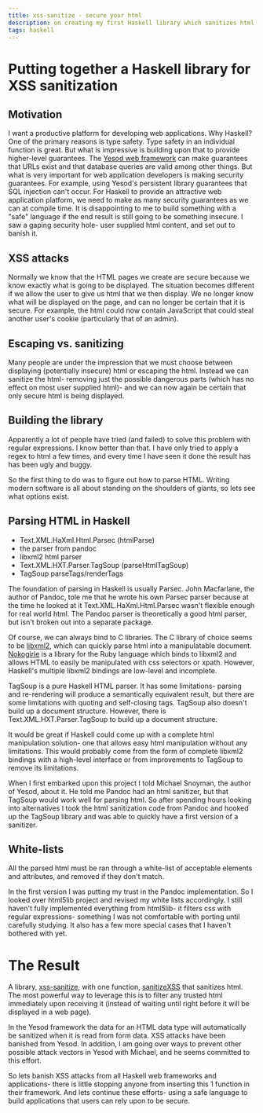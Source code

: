 ```yaml
---
title: xss-sanitize - secure your html
description: on creating my first Haskell library which sanitizes html
tags: haskell
---
```


Putting together a Haskell library for XSS sanitization
=======================================================
Motivation
----------
I want a productive platform for developing web applications. Why Haskell? One of the primary reasons is type safety. Type safety in an individual function is great. But what is impressive is building upon that to provide higher-level guarantees. The [Yesod web framework](docs.yesodweb.com) can make guarantees that URLs exist and that database queries are valid among other things. But what is very important for web application developers is making security guarantees. For example, using Yesod's persistent library guarantees that SQL injection can't occur. For Haskell to provide an attractive web application platform, we need to make as many security guarantees as we can at compile time. It is disappointing to me to build something with a "safe" language if the end result is still going to be something insecure. I saw a gaping security hole- user supplied html content, and set out to banish it.

XSS attacks
-----------
Normally we know that the HTML pages we create are secure because we know exactly what is going to be displayed. The situation becomes different if we allow the user to give us html that we then display. We no longer know what will be displayed on the page, and can no longer be certain that it is secure. For example, the html could now contain JavaScript that could steal another user's cookie (particularly that of an admin).

Escaping vs. sanitizing
-----------------------
Many people are under the impression that we must choose between displaying (potentially insecure) html or escaping the html. Instead we can sanitize the html- removing just the possible dangerous parts (which has no effect on most user supplied html)- and we can now again be certain that only secure html is being displayed.

Building the library
--------------------
Apparently a lot of people have tried (and failed) to solve this problem with regular expressions. I know better than that. I have only tried to apply a regex to html a few times, and every time I have seen it done the result has has been ugly and buggy.

So the first thing to do was to figure out how to parse HTML. Writing modern software is all about standing on the shoulders of giants, so lets see what options exist.

Parsing HTML in Haskell
----------------------
* Text.XML.HaXml.Html.Parsec (htmlParse)
* the parser from pandoc
* libxml2 html parser
* Text.XML.HXT.Parser.TagSoup (parseHtmlTagSoup)
* TagSoup parseTags/renderTags 

The foundation of parsing in Haskell is usually Parsec. John Macfarlane, the author of Pandoc, tole me that he wrote his own Parsec parser because at the time he looked at it Text.XML.HaXml.Html.Parsec wasn't flexible enough for real world html. The Pandoc parser is theoretically a good html parser, but isn't broken out into a separate package.

Of course, we can always bind to C libraries. The C library of choice seems to be [libxml2](), which can quickly parse html into a manipulatable document. [Nokogirie]() is a library for the Ruby language which binds to libxml2 and allows HTML to easily be manipulated with css selectors or xpath. However, Haskell's multiple libxml2 bindings are low-level and incomplete.

TagSoup is a pure Haskell HTML parser. It has some limitations- parsing and re-rendering will produce a semantically equivalent result, but there are some limitations with quoting and self-closing tags. TagSoup also doesn't build up a document structure. However, there is Text.XML.HXT.Parser.TagSoup to build up a document structure.

It would be great if Haskell could come up with a complete html manipulation solution- one that allows easy html manipulation without any limitations. This would probably come from the form of complete libxml2 bindings with a high-level interface or from improvements to TagSoup to remove its limitations.

When I first embarked upon this project I told Michael Snoyman, the author of Yesod, about it. He told me Pandoc had an html sanitizer, but that TagSoup would work well for parsing html. So after spending hours looking into alternatives I took the html sanitization code from Pandoc and hooked up the TagSoup library and was able to quickly have a first version of a sanitizer.

White-lists
-----------
All the parsed html must be ran through a white-list of acceptable elements and attributes, and removed if they don't match.

In the first version I was putting my trust in the Pandoc implementation. So I looked over html5lib project and revised my white lists accordingly. I still haven't fully implemented everything from html5lib- it filters css with regular expressions- something I was not comfortable with porting until carefully studying. It also has a few more special cases that I haven't bothered with yet.

The Result
==========
A library, [xss-sanitize](http://github.com/gregwebs/xss-sanitize), with one function, [sanitizeXSS](hackage.haskell.org/) that sanitizes html. The most powerful way to leverage this is to filter any trusted html immediately upon receiving it (instead of waiting until right before it will be displayed in a web page).

In the Yesod framework the data for an HTML data type will automatically be sanitized when it is read from form data. XSS attacks have been banished from Yesod. In addition, I am going over ways to prevent other possible attack vectors in Yesod with Michael, and he seems committed to this effort.

So lets banish XSS attacks from all Haskell web frameworks and applications- there is little stopping anyone from inserting this 1 function in their framework. And lets continue these efforts- using a safe language to build applications that users can rely upon to be secure.
